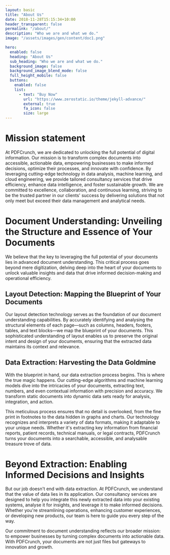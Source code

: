 ```yaml
---
layout: basic
title: "About Us"
date: 2018-11-28T15:15:34+10:00
header_transparent: false
permalink: "/about/"
description: "Who we are and what we do."
image: "/assets/images/gen/content/doc1.png"

hero:
  enabled: false
  heading: "About Us"
  sub_heading: "Who we are and what we do."
  background_image: false
  background_image_blend_mode: false
  full_height_mobile: false
  buttons:
    enabled: false
    list:
      - text: "Buy Now"
        url: "https://www.zerostatic.io/theme/jekyll-advance/"
        external: true
        fa_icon: false
        size: large
---
```


# Mission statement

At PDFCrunch, we are dedicated to unlocking the full potential of digital information. Our mission is to transform complex documents into accessible, actionable data, empowering businesses to make informed decisions, optimize their processes, and innovate with confidence. By leveraging cutting-edge technology in data analysis, machine learning, and cloud engineering, we provide tailored consultancy services that drive efficiency, enhance data intelligence, and foster sustainable growth. We are committed to excellence, collaboration, and continuous learning, striving to be the trusted partner in our clients' success by delivering solutions that not only meet but exceed their data management and analytical needs.

# Document Understanding: Unveiling the Structure and Essence of Your Documents

We believe that the key to leveraging the full potential of your documents lies in advanced document understanding. This critical process goes beyond mere digitization, delving deep into the heart of your documents to unlock valuable insights and data that drive informed decision-making and operational efficiency.

## Layout Detection: Mapping the Blueprint of Your Documents

Our layout detection technology serves as the foundation of our document understanding capabilities. By accurately identifying and analysing the structural elements of each page—such as columns, headers, footers, tables, and text blocks—we map the blueprint of your documents. This sophisticated understanding of layout enables us to preserve the original intent and design of your documents, ensuring that the extracted data maintains its context and relevance.

## Data Extraction: Harvesting the Data Goldmine

With the blueprint in hand, our data extraction process begins. This is where the true magic happens. Our cutting-edge algorithms and machine learning models dive into the intricacies of your documents, extracting text, numbers, and even contextual information with precision and accuracy. We transform static documents into dynamic data sets ready for analysis, integration, and action.

This meticulous process ensures that no detail is overlooked, from the fine print in footnotes to the data hidden in graphs and charts. Our technology recognizes and interprets a variety of data formats, making it adaptable to your unique needs. Whether it's extracting key information from financial reports, patient records, technical manuals, or legal contracts, PDFCrunch turns your documents into a searchable, accessible, and analysable treasure trove of data.

# Beyond Extraction: Enabling Informed Decisions and Insights

But our job doesn't end with data extraction. At PDFCrunch, we understand that the value of data lies in its application. Our consultancy services are designed to help you integrate this newly extracted data into your existing systems, analyse it for insights, and leverage it to make informed decisions. Whether you're streamlining operations, enhancing customer experiences, or developing new products, our team is here to guide you every step of the way.

Our commitment to document understanding reflects our broader mission: to empower businesses by turning complex documents into actionable data. With PDFCrunch, your documents are not just files but gateways to innovation and growth.

<!--
{% include framework/shortcodes/youtube.html id='xasxas' %}
-->
